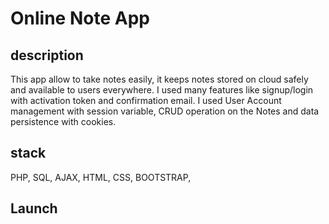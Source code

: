 # Online Note App

## description

This app allow to take notes easily, it keeps notes stored on cloud safely and available to users everywhere. I used many features like signup/login with activation token and confirmation email. I used User Account management with session variable, CRUD operation on the Notes and data persistence with cookies.

## stack

PHP, SQL, AJAX, HTML, CSS, BOOTSTRAP,

## Launch

